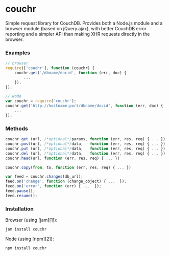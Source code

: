 # couchr

Simple request library for CouchDB. Provides both a Node.js module and a
browser module (based on jQuery.ajax), with better CouchDB error reporting
and a simpler API than making XHR requests directly in the browser.


### Examples

```javascript
// browser
require(['couchr'], function (couchr) {
    couchr.get('/dbname/docid', function (err, doc) {
        ...
    });
});

// Node
var couchr = require('couchr');
couchr.get('http://hostname:port/dbname/docid', function (err, doc) {
    ...
});
```

### Methods

```javascript
couchr.get (url, /*optional*/params, function (err, res, req) { ... })
couchr.post(url, /*optional*/data,   function (err, res, req) { ... })
couchr.put (url, /*optional*/data,   function (err, res, req) { ... })
couchr.del (url, /*optional*/data,   function (err, res, req) { ... })
couchr.head(url, function (err, res, req) { ... })

couchr.copy(from, to, function (err, res, req) { ... }) 

var feed = couchr.changes(db_url);
feed.on('change', function (change_object) { ...  });
feed.on('error', function (err) { ...  });
feed.pause();
feed.resume();
```

### Installation

Browser (using [jam][1]):

    jam install couchr

Node (using [npm][2]):

    npm install couchr
